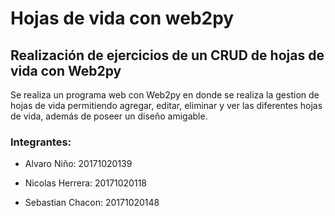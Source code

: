 # Hojas de vida con web2py

## Realización de ejercicios de un CRUD de hojas de vida con Web2py

<p>
Se realiza un programa web con Web2py en donde se realiza la gestion de hojas de vida permitiendo agregar, editar, eliminar y ver las diferentes hojas de vida, además de poseer un diseño amigable.
</p>

### Integrantes:

- Alvaro Niño: 20171020139

- Nicolas Herrera: 20171020118

- Sebastian Chacon: 20171020148
